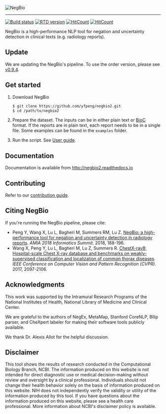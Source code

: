 ![NegBio](https://github.com/yfpeng/negbio2/blob/master/images/negbio.png?raw=true)

-----------------------

[![Build status](https://github.com/yfpeng/negbio2/workflows/negbio2/badge.svg)](https://github.com/yfpeng/negbio2)
[![RTD version](https://img.shields.io/readthedocs/negbio2.svg)](http://negbio2.readthedocs.io)
[![HitCount](https://hits.dwyl.com/yfpeng/negbio2.svg)](https://hits.dwyl.com/yfpeng/negbio2)
[![HitCount](https://requires.io/github/yfpeng/negbio2/requirements.svg?branch=master)](https://requires.io/github/yfpeng/negbio2/requirements/?branch=master)

NegBio is a high-performance NLP tool for negation and uncertainty detection in clinical texts (e.g. radiology reports).


## Update

We are updating the NegBio's pipeline. To use the order version, please see [v0.9.4](https://github.com/ncbi-nlp/NegBio/tree/v0.9.4).


## Get started

1. Download NegBio

    ```bash
    $ git clone https://github.com/yfpeng/negbio2.git
    $ cd /path/to/negbio2
    ```

2. Prepare the dataset. 
   The inputs can be in either plain text or [BioC](http://bioc.sourceforge.net/) format. If the reports are in plain text, each report needs to be in a single file. Some examples can be found in the `examples` folder.

3. Run the script. See [User guide](https://negbio2.readthedocs.io/en/latest/user_guide.html).


## Documentation

Documentation is available from http://negbio2.readthedocs.io

## Contributing

Refer to our [contribution guide](https://negbio2.readthedocs.io/en/latest/contributing.html).


## Citing NegBio

If you're running the NegBio pipeline, please cite:

*  Peng Y, Wang X, Lu L, Bagheri M, Summers RM, Lu Z. [NegBio: a high-performance tool for negation and uncertainty detection in radiology reports](https://arxiv.org/abs/1712.05898). *AMIA 2018 Informatics Summit*. 2018, 188-196.
*  Wang X, Peng Y, Lu L, Bagheri M, Lu Z, Summers R. [ChestX-ray8: Hospital-scale Chest X-ray database and benchmarks on weakly-supervised classification and localization of common thorax diseases](https://arxiv.org/abs/1705.02315). *IEEE Conference on Computer Vision and Pattern Recognition (CVPR)*. 2017, 2097-2106.

## Acknowledgments

This work was supported by the Intramural Research Programs of the National Institutes of Health, National Library of Medicine and Clinical Center.

We are grateful to the authors of NegEx, MetaMap, Stanford CoreNLP, Bllip parser, and CheXpert labeler for making their software tools publicly available.

We thank Dr. Alexis Allot for the helpful discussion.

## Disclaimer

This tool shows the results of research conducted in the Computational Biology Branch, NCBI. The information produced on this website is not intended for direct diagnostic use or medical decision-making without review and oversight by a clinical professional. Individuals should not change their health behavior solely on the basis of information produced on this website. NIH does not independently verify the validity or utility of the information produced by this tool. If you have questions about the information produced on this website, please see a health care professional. More information about NCBI's disclaimer policy is available.
